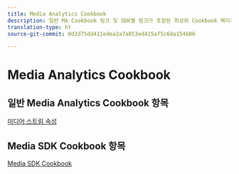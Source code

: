 ```yaml
---
title: Media Analytics Cookbook
description: 일반 MA Cookbook 링크 및 SDK별 링크가 포함된 최상위 Cookbook 페이지입니다.
translation-type: ht
source-git-commit: 0d2d75dd411edea2a7a853ed425af5c6da154b06

---
```



# Media Analytics Cookbook

## 일반 Media Analytics Cookbook 항목

[미디어 스트림 속성](/help/media-analytics-cookbook/media-dimensions.md)

## Media SDK Cookbook 항목

[Media SDK Cookbook](/help/sdk-implement/cookbook/sdk-cookbook-overview.md)
